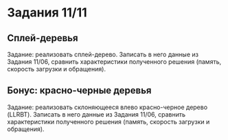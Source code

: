 # Задания 11/11

## Сплей-деревья

Задание: реализовать сплей-дерево. Записать в него данные из Задания 11/06, сравнить характеристики полученного решения (память, скорость загрузки и обращения).

## Бонус: красно-черные деревья

Задание: реализовать склоняющееся влево красно-черное дерево (LLRBT). Записать в него данные из Задания 11/06, сравнить характеристики полученного решения (память, скорость загрузки и обращения).

